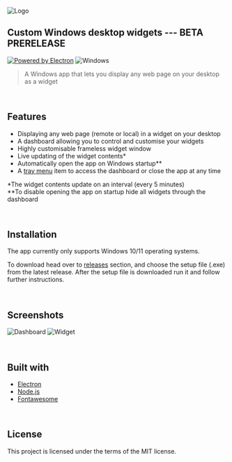 ![Logo](https://i.imgur.com/1adEOvh.png)
## Custom Windows desktop widgets --- __BETA PRERELEASE__

[![Powered by Electron](https://i.imgur.com/MZqkD2n.png)](http://electronjs.org/) ![Windows](https://img.shields.io/badge/Windows-0078D6?style=for-the-badge&logo=windows&logoColor=white)
&nbsp;
>A Windows app that lets you display any web page on your desktop as a widget

&nbsp;
## Features

- Displaying any web page (remote or local) in a widget on your desktop
- A dashboard allowing you to control and customise your widgets
- Highly customisable frameless widget window
- Live updating of the widget contents*
- Automatically open the app on Windows startup**
- A [tray menu](https://i.imgur.com/V5P7dPA.png) item to access the dashboard or close the app at any time

*The widget contents update on an interval (every 5 minutes)<br />
**To disable opening the app on startup hide all widgets through the dashboard

&nbsp;
## Installation

The app currently only supports Windows 10/11 operating systems.

To download head over to [releases](https://github.com/Toxic48/Custom-Widget-App/releases) section, and choose the setup file (.exe) from the latest release.
After the setup file is downloaded run it and follow further instructions.

&nbsp;
## Screenshots

![Dashboard](https://i.imgur.com/6pdAxpR.png)
![Widget](https://i.imgur.com/VwUWsLS.png)

&nbsp;
## Built with
- [Electron](https://www.electronjs.org/)
- [Node.js](http://nodejs.org)
- [Fontawesome](https://fontawesome.com/)

&nbsp;
## License

This project is licensed under the terms of the MIT license.
